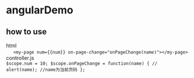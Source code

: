 
# angularDemo
## how to use
   html </br>
      ```
      <my-page num={{num}} on-page-change="onPageChange(name)"></my-page>
       ```
       </br>
   controller.js </br>
      ```
      $scope.num = 10;
      $scope.onPageChange = function(name) {
       // alert(name);
       //name为当前页码
            }; 
            ```
    
         
          
   
